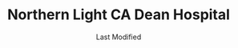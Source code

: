 ---
layout: location-page
date: Last Modified
description: "Local COVID-19 testing is available at Northern Light CA Dean Hospital in Greenville Junction, Maine, USA."
permalink: "locations/maine/greenville-junction/northern-light-ca-dean-hospital/"
tags:
  - locations
  - maine
title: Northern Light CA Dean Hospital
uniqueName: northern-light-ca-dean-hospital
state: Maine
stateAbbr: ME
hood: "Greenville Junction"
address: "364 Pritham Ave"
city: "Greenville Junction"
zip: "04442"
zipsNearby: "04406 04911 04912 04920 04410 04414 04415 04922 04923 04924 04925 04418 04419 04422 04927 04928 04929 04930 04932 04426 04481 04427 04430 04933 04434 04936 04435 04937 04938 04940 04939 04441 04485 04442 04443 04942 04943 04944 04448 04449 04945 04450 04947 04453 04456 04457 04950 04460 04462 04463 04464 04953 04955 04956 04957 04958 04954 04961 04468 04965 04475 04966 04967 04969 04970 04478 04971 04479 04975 04976 04978 04979 04488 04489 04982 04983 04984 04987 04988 04493 04985 04467" 
mapUrl: "http://maps.apple.com/?q=Northern+Light+CA+Dean+Hospital&address=364+Pritham+Ave,Greenville+Junction,Maine,04442"
locationType: Drive-thru
phone: "844-489-1822"
website: "undefined"
onlineBooking: undefined
closed: undefined
closedUpdate: June 30th, 2020
notes: "Requires doctor's referral. Requires phone screen. Open to all."
days: Contact for hours of operation.
ctaMessage: Call 844-489-1822
ctaUrl: "tel:844-489-1822"
---